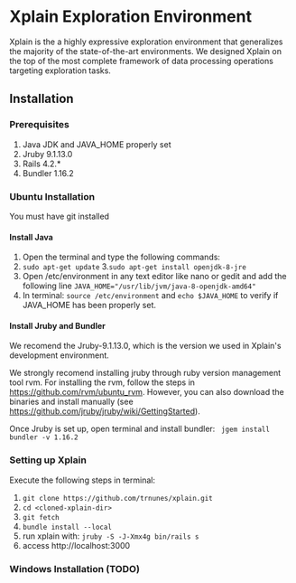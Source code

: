 # Xplain Exploration Environment

Xplain is the a highly expressive exploration environment that generalizes the majority of the state-of-the-art environments. We designed Xplain on the top of the most complete framework of data processing operations targeting exploration tasks.

## Installation
### Prerequisites
1. Java JDK and JAVA_HOME properly set
2. Jruby 9.1.13.0
3. Rails 4.2.*
3. Bundler 1.16.2

### Ubuntu Installation
You must have git installed
#### Install Java 
1. Open the terminal and type the following commands:
2. `sudo apt-get update`
3.`sudo apt-get install openjdk-8-jre`
4. Open /etc/environment in any text editor like nano or gedit and add the following line `JAVA_HOME="/usr/lib/jvm/java-8-openjdk-amd64"`
5. In terminal: `source /etc/environment` and `echo $JAVA_HOME` to verify if JAVA_HOME has been properly set.
#### Install Jruby and Bundler
We recomend the Jruby-9.1.13.0, which is the version we used in Xplain's development environment.

We strongly recomend installing jruby through ruby version management tool rvm. For installing the rvm, follow the steps in https://github.com/rvm/ubuntu_rvm. However, you can also download the binaries and install manually (see https://github.com/jruby/jruby/wiki/GettingStarted). 

Once Jruby is set up, open terminal and install bundler: ` jgem install bundler -v 1.16.2`
### Setting up Xplain
Execute the following steps in terminal:
1. `git clone https://github.com/trnunes/xplain.git`
2. `cd <cloned-xplain-dir>`
3. `git fetch`
4. `bundle install --local`
5. run xplain with: `jruby -S -J-Xmx4g bin/rails s`
6. access http://localhost:3000


### Windows Installation (TODO)

